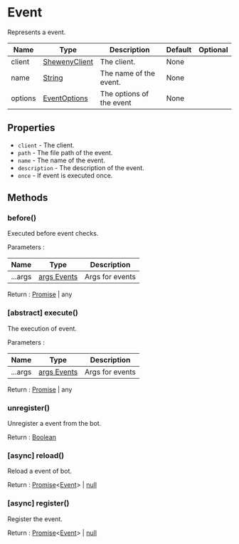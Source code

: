 # Event

Represents a event.

| Name    | Type                                                                                              | Description              | Default | Optional |
| ------- | ------------------------------------------------------------------------------------------------- | ------------------------ | ------- | -------- |
| client  | [ShewenyClient](../classes/ShewenyClient.md)                                                      | The client.              | None    |          |
| name    | [String](https://developer.mozilla.org/en-US/docs/Web/JavaScript/Reference/Global_Objects/String) | The name of the event.   | None    |          |
| options | [EventOptions](../typedef/EventOptions.md)                                                        | The options of the event | None    |          |

## Properties

- `client` - The client.
- `path` - The file path of the event.
- `name` - The name of the event.
- `description` - The description of the event.
- `once` - If event is executed once.

## Methods

### before()

Executed before event checks.

Parameters :

| Name        | Type                                                                                                                                                                                     | Description     |
| ----------- | ---------------------------------------------------------------------------------------------------------------------------------------------------------------------------------------- | --------------- |
| ...args | [args Events](https://discord.js.org/#/docs/main/stable/class/Client?scrollTo=e-applicationCommandCreate) | Args for events |

Return : [Promise](https://developer.mozilla.org/en-US/docs/Web/JavaScript/Reference/Global_Objects/Promise)<any> | any

### [abstract] execute()

The execution of event.

Parameters :

| Name        | Type                                                                                                                                                                                     | Description     |
| ----------- | ---------------------------------------------------------------------------------------------------------------------------------------------------------------------------------------- | --------------- |
| ...args | [args Events](https://discord.js.org/#/docs/main/stable/class/Client?scrollTo=e-applicationCommandCreate) | Args for events|

Return : [Promise](https://developer.mozilla.org/en-US/docs/Web/JavaScript/Reference/Global_Objects/Promise)<any> | any

### unregister()

Unregister a event from the bot.

Return : [Boolean](https://developer.mozilla.org/en-US/docs/Web/JavaScript/Reference/Global_Objects/Boolean)

### [async] reload()

Reload a event of bot.

Return : [Promise](https://developer.mozilla.org/en-US/docs/Web/JavaScript/Reference/Global_Objects/Promise)<[Event](./Event.md)> | [null](https://developer.mozilla.org/en-US/docs/Web/JavaScript/Reference/Global_Objects/Null)

### [async] register()

Register the event.

Return : [Promise](https://developer.mozilla.org/en-US/docs/Web/JavaScript/Reference/Global_Objects/Promise)<[Event](./Event.md)> | [null](https://developer.mozilla.org/en-US/docs/Web/JavaScript/Reference/Global_Objects/Null)
